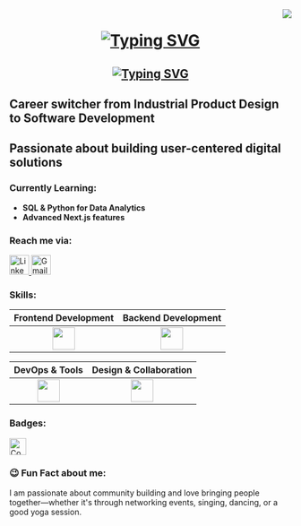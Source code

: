 <img align="right" src="https://visitor-badge.laobi.icu/badge?page_id=GuzideGuzelbey.GuzideGuzelbey" />

<h1 align="center">
    <a href="https://git.io/typing-svg"><img src="https://readme-typing-svg.demolab.com?font=Fira+Code&size=32&pause=1000&color=F616F7&center=true&vCenter=true&width=435&lines=%F0%9F%91%80+Hi!+I'm+G%C3%BCzide" alt="Typing SVG" /></a>
</h1> 

<h2 align="center">
    <a href="https://git.io/typing-svg"><img src="https://readme-typing-svg.demolab.com?font=Fira+Code&duration=4000&pause=100&color=1DDBF7&center=true&vCenter=true&multiline=true&width=440&height=89&lines=Full+Stack+Developer;BSc+%26+MSc;Industrial+Product+Design" alt="Typing SVG" /></a>
</h2> 

## **Career switcher** from Industrial Product Design to **Software Development**  

## Passionate about building **user-centered digital solutions**

### **Currently Learning:**  
-  **SQL & Python for Data Analytics**  
-  **Advanced Next.js features**

### **Reach me via:**  
<p align="left">
  <a href="(https://bit.ly/4kqoEq9)" target="_blank">
    <img src="https://img.icons8.com/?size=100&id=8808&format=png&color=FFFFFF" alt="LinkedIn" height="35" />
  </a>
  <a href="mailto:guzide.guzelbey@gmail.com" target="_blank" >
    <img src="https://img.icons8.com/?size=100&id=38158&format=png&color=FFFFFF" alt="Gmail" height="35" />
  </a>
</p>  

### **Skills:**  
| Frontend Development | Backend Development |
| :---: | :---: |
| <img src="https://skillicons.dev/icons?i=html,css,js,bootstrap,materialui,react,nextjs" height="40" /> | <img src="https://skillicons.dev/icons?i=nodejs,express,mysql,postgres" height="40" /> |

|  DevOps & Tools |  Design & Collaboration |
| :---: | :---: |
| <img src="https://skillicons.dev/icons?i=docker,powershell,vscode,git,github,netlify,postman" height="40" /> | <img src="https://skillicons.dev/icons?i=figma,ps,ai,slack" height="40" /> |

### **Badges:**  
<p align="left">
    <a href="https://www.codewars.com/users/GuzideGuzelbey" target="_blank">
    <img src="https://www.codewars.com/users/GuzideGuzelbey/badges/micro" alt="Codewars Badge" height="30" />
  </a>
</p>

### :wink: **Fun Fact about me:**  
I am passionate about community building and love bringing people together—whether it's through networking events, singing, dancing, or a good yoga session. 
